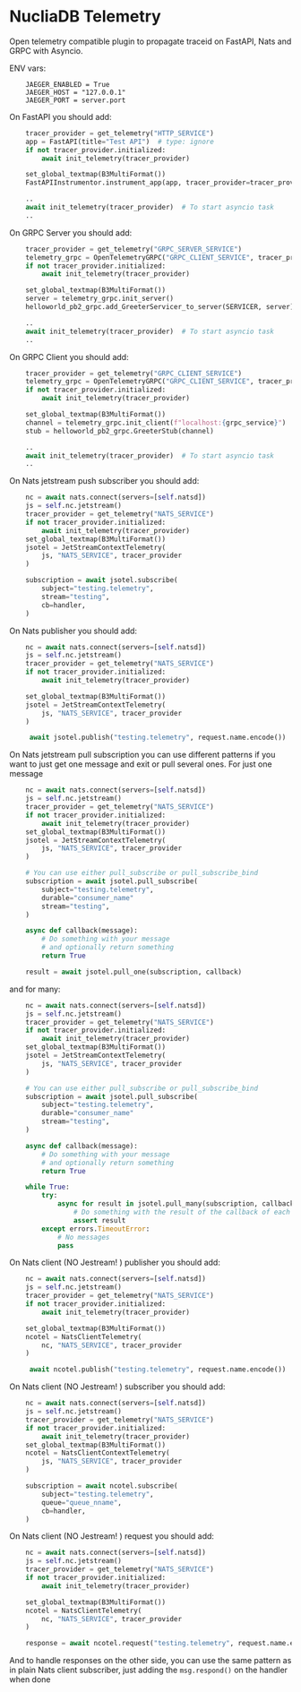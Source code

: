 # NucliaDB Telemetry

Open telemetry compatible plugin to propagate traceid on FastAPI, Nats and GRPC with Asyncio.

ENV vars:

```
    JAEGER_ENABLED = True
    JAEGER_HOST = "127.0.0.1"
    JAEGER_PORT = server.port
```

On FastAPI you should add:

```python
    tracer_provider = get_telemetry("HTTP_SERVICE")
    app = FastAPI(title="Test API")  # type: ignore
    if not tracer_provider.initialized:
        await init_telemetry(tracer_provider)

    set_global_textmap(B3MultiFormat())
    FastAPIInstrumentor.instrument_app(app, tracer_provider=tracer_provider)

    ..
    await init_telemetry(tracer_provider)  # To start asyncio task
    ..

```

On GRPC Server you should add:

```python
    tracer_provider = get_telemetry("GRPC_SERVER_SERVICE")
    telemetry_grpc = OpenTelemetryGRPC("GRPC_CLIENT_SERVICE", tracer_provider)
    if not tracer_provider.initialized:
        await init_telemetry(tracer_provider)

    set_global_textmap(B3MultiFormat())
    server = telemetry_grpc.init_server()
    helloworld_pb2_grpc.add_GreeterServicer_to_server(SERVICER, server)

    ..
    await init_telemetry(tracer_provider)  # To start asyncio task
    ..
```

On GRPC Client you should add:

```python
    tracer_provider = get_telemetry("GRPC_CLIENT_SERVICE")
    telemetry_grpc = OpenTelemetryGRPC("GRPC_CLIENT_SERVICE", tracer_provider)
    if not tracer_provider.initialized:
        await init_telemetry(tracer_provider)

    set_global_textmap(B3MultiFormat())
    channel = telemetry_grpc.init_client(f"localhost:{grpc_service}")
    stub = helloworld_pb2_grpc.GreeterStub(channel)

    ..
    await init_telemetry(tracer_provider)  # To start asyncio task
    ..

```

On Nats jetstream push subscriber you should add:

```python
    nc = await nats.connect(servers=[self.natsd])
    js = self.nc.jetstream()
    tracer_provider = get_telemetry("NATS_SERVICE")
    if not tracer_provider.initialized:
        await init_telemetry(tracer_provider)
    set_global_textmap(B3MultiFormat())
    jsotel = JetStreamContextTelemetry(
        js, "NATS_SERVICE", tracer_provider
    )

    subscription = await jsotel.subscribe(
        subject="testing.telemetry",
        stream="testing",
        cb=handler,
    )

```

On Nats publisher you should add:

```python
    nc = await nats.connect(servers=[self.natsd])
    js = self.nc.jetstream()
    tracer_provider = get_telemetry("NATS_SERVICE")
    if not tracer_provider.initialized:
        await init_telemetry(tracer_provider)

    set_global_textmap(B3MultiFormat())
    jsotel = JetStreamContextTelemetry(
        js, "NATS_SERVICE", tracer_provider
    )

     await jsotel.publish("testing.telemetry", request.name.encode())

```


On Nats jetstream pull subscription you can use different patterns if you want to
just get one message and exit or pull several ones. For just one message

```python
    nc = await nats.connect(servers=[self.natsd])
    js = self.nc.jetstream()
    tracer_provider = get_telemetry("NATS_SERVICE")
    if not tracer_provider.initialized:
        await init_telemetry(tracer_provider)
    set_global_textmap(B3MultiFormat())
    jsotel = JetStreamContextTelemetry(
        js, "NATS_SERVICE", tracer_provider
    )

    # You can use either pull_subscribe or pull_subscribe_bind
    subscription = await jsotel.pull_subscribe(
        subject="testing.telemetry",
        durable="consumer_name"
        stream="testing",
    )

    async def callback(message):
        # Do something with your message
        # and optionally return something
        return True

    result = await jsotel.pull_one(subscription, callback)


```
and for many:

```python
    nc = await nats.connect(servers=[self.natsd])
    js = self.nc.jetstream()
    tracer_provider = get_telemetry("NATS_SERVICE")
    if not tracer_provider.initialized:
        await init_telemetry(tracer_provider)
    set_global_textmap(B3MultiFormat())
    jsotel = JetStreamContextTelemetry(
        js, "NATS_SERVICE", tracer_provider
    )

    # You can use either pull_subscribe or pull_subscribe_bind
    subscription = await jsotel.pull_subscribe(
        subject="testing.telemetry",
        durable="consumer_name"
        stream="testing",
    )

    async def callback(message):
        # Do something with your message
        # and optionally return something
        return True

    while True:
        try:
            async for result in jsotel.pull_many(subscription, callback, fetch_count=2):
                # Do something with the result of the callback of each message
                assert result
        except errors.TimeoutError:
            # No messages
            pass

```


On Nats client (NO Jestream! ) publisher you should add:

```python
    nc = await nats.connect(servers=[self.natsd])
    js = self.nc.jetstream()
    tracer_provider = get_telemetry("NATS_SERVICE")
    if not tracer_provider.initialized:
        await init_telemetry(tracer_provider)

    set_global_textmap(B3MultiFormat())
    ncotel = NatsClientTelemetry(
        nc, "NATS_SERVICE", tracer_provider
    )

     await ncotel.publish("testing.telemetry", request.name.encode())

```

On Nats client (NO Jestream! ) subscriber you should add:

```python
    nc = await nats.connect(servers=[self.natsd])
    js = self.nc.jetstream()
    tracer_provider = get_telemetry("NATS_SERVICE")
    if not tracer_provider.initialized:
        await init_telemetry(tracer_provider)
    set_global_textmap(B3MultiFormat())
    ncotel = NatsClientContextTelemetry(
        js, "NATS_SERVICE", tracer_provider
    )

    subscription = await ncotel.subscribe(
        subject="testing.telemetry",
        queue="queue_nname",
        cb=handler,
    )

```


On Nats client (NO Jestream! ) request you should add:

```python
    nc = await nats.connect(servers=[self.natsd])
    js = self.nc.jetstream()
    tracer_provider = get_telemetry("NATS_SERVICE")
    if not tracer_provider.initialized:
        await init_telemetry(tracer_provider)

    set_global_textmap(B3MultiFormat())
    ncotel = NatsClientTelemetry(
        nc, "NATS_SERVICE", tracer_provider
    )

    response = await ncotel.request("testing.telemetry", request.name.encode())

```

And to handle responses on the other side, you can use the same pattern as in plain Nats client
subscriber, just adding the `msg.respond()` on the handler when done

